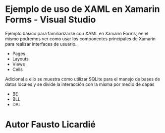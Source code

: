 # Ejemplo de uso de XAML en Xamarin Forms - Visual Studio


Ejemplo básico para familiarizarse con XAML en Xamarin Forms, en el mismo podremos ver como usar los componentes principales de Xamarin para realizar interfaces de usuario.

- Pages
- Layouts
- Views
- Cells

Adicional a ello se muestra como utilizar SQLite para el manejo de bases de datos locales y se divide la interacción con la misma por medio de capas

- BE
- BLL
- DAL

# Autor Fausto Licardié
